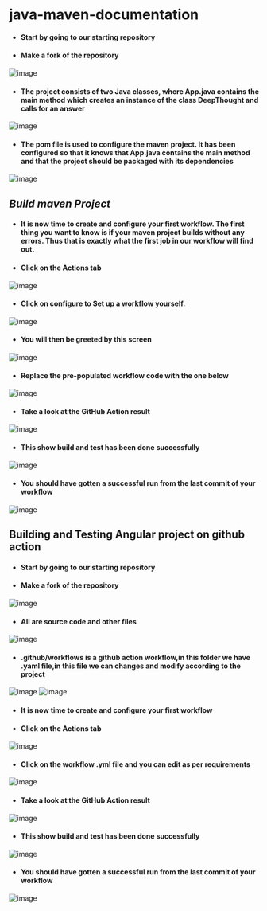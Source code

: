 # java-maven-documentation
- #### Start by going to our starting repository
- #### Make a fork of the repository
![image](https://user-images.githubusercontent.com/103019032/166653758-7d97d172-f66b-4e54-9d68-f4d000517364.png)
- #### The project consists of two Java classes, where App.java contains the main method which creates an instance of the class DeepThought and calls for an answer
![image](https://user-images.githubusercontent.com/103019032/166654062-29098648-5c46-4342-ae72-fca47c99b927.png)
- #### The pom file is used to configure the maven project. It has been configured so that it knows that App.java contains the main method and that the project should be packaged with its dependencies
![image](https://user-images.githubusercontent.com/103019032/166654373-33947ff5-cf80-4530-9c69-413e79e622b6.png)
## *Build maven Project*
- #### It is now time to create and configure your first workflow. The first thing you want to know is if your maven project builds without any errors. Thus that is exactly what the first job in our workflow will find out.
- #### Click on the Actions tab
![image](https://user-images.githubusercontent.com/103019032/166655296-01b7159b-39b2-402a-b50c-0553fe5b26c1.png)
- #### Click on configure to Set up a workflow yourself.
![image](https://user-images.githubusercontent.com/103019032/166655949-cf7909ba-de65-49b4-854d-5a3331102759.png)
- #### You will then be greeted by this screen
![image](https://user-images.githubusercontent.com/103019032/166656561-7961d3c3-5b3d-483e-b979-b6722c8432e4.png)
- #### Replace the pre-populated workflow code with the one below
![image](https://user-images.githubusercontent.com/103019032/166660599-ac27fb82-e4a1-42ca-834f-605994f8e3af.png)
- #### Take a look at the GitHub Action result
![image](https://user-images.githubusercontent.com/103019032/166660846-4ea681f2-c243-4b26-8293-e030c4b7af34.png)
- #### This show build and test has been done successfully
![image](https://user-images.githubusercontent.com/103019032/166661129-e879290d-d45b-42a4-9c08-2f89cb4871b6.png)
- #### You should have gotten a successful run from the last commit of your workflow
![image](https://user-images.githubusercontent.com/103019032/166661417-a36916fe-53a3-4049-aecb-43ef59ef670b.png)


## Building and Testing Angular project on github action
- #### Start by going to our starting repository
- #### Make a fork of the repository
![image](https://user-images.githubusercontent.com/103019032/166865462-aefc28f6-9d5a-4571-8c33-c7abac180c43.png)
- #### All are source code and other files
![image](https://user-images.githubusercontent.com/103019032/166865726-049b0c01-543c-4ebe-9a56-17f3bfb2d327.png)
- #### .github/workflows is a github action workflow,in this folder we have .yaml file,in this file we can changes and modify according to the project
![image](https://user-images.githubusercontent.com/103019032/166866086-ba40afd2-e028-45d8-80b5-acc7b02a2b82.png)
![image](https://user-images.githubusercontent.com/103019032/166866198-2350029c-de3a-4e30-88d9-8ad1e001a4e2.png)
- #### It is now time to create and configure your first workflow
- #### Click on the Actions tab
![image](https://user-images.githubusercontent.com/103019032/166866571-2b483b90-bf51-4c7c-a725-18f94da40deb.png)
- #### Click on the workflow .yml file and you can edit as per requirements
![image](https://user-images.githubusercontent.com/103019032/166868561-e3b32ef4-aed4-4b1f-adf2-e95b08645b81.png)
- #### Take a look at the GitHub Action result
![image](https://user-images.githubusercontent.com/103019032/166868801-3439d0a1-f270-48ab-a6fa-72f1b51e182b.png)
- #### This show build and test has been done successfully
![image](https://user-images.githubusercontent.com/103019032/166868965-08970382-773b-44e7-9575-216cc7435206.png)
- #### You should have gotten a successful run from the last commit of your workflow
![image](https://user-images.githubusercontent.com/103019032/166869354-f575538f-7250-42ac-904e-bb7aeefeb82e.png)


